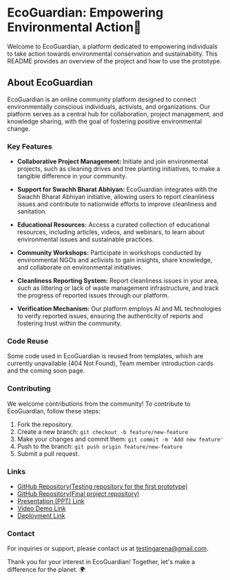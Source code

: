 # EcoGuardian: Empowering Environmental Action🌿

Welcome to EcoGuardian, a platform dedicated to empowering individuals to take action towards environmental conservation and sustainability. This README provides an overview of the project and how to use the prototype.

## About EcoGuardian

EcoGuardian is an online community platform designed to connect environmentally conscious individuals, activists, and organizations. Our platform serves as a central hub for collaboration, project management, and knowledge sharing, with the goal of fostering positive environmental change.


### Key Features

- **Collaborative Project Management:** Initiate and join environmental projects, such as cleaning drives and tree planting initiatives, to make a tangible difference in your community.
  
- **Support for Swachh Bharat Abhiyan:** EcoGuardian integrates with the Swachh Bharat Abhiyan initiative, allowing users to report cleanliness issues and contribute to nationwide efforts to improve cleanliness and sanitation.

- **Educational Resources:** Access a curated collection of educational resources, including articles, videos, and webinars, to learn about environmental issues and sustainable practices.

- **Community Workshops:** Participate in workshops conducted by environmental NGOs and activists to gain insights, share knowledge, and collaborate on environmental initiatives.

- **Cleanliness Reporting System:** Report cleanliness issues in your area, such as littering or lack of waste management infrastructure, and track the progress of reported issues through our platform.

- **Verification Mechanism:** Our platform employs AI and ML technologies to verify reported issues, ensuring the authenticity of reports and fostering trust within the community.

### Code Reuse
Some code used in EcoGuardian is reused from templates, which are currently unavailable (404 Not Found), Team member introduction cards and the coming soon page.


### Contributing

We welcome contributions from the community! To contribute to EcoGuardian, follow these steps:

1. Fork the repository.
2. Create a new branch: `git checkout -b feature/new-feature`
3. Make your changes and commit them: `git commit -m 'Add new feature'`
4. Push to the branch: `git push origin feature/new-feature`
5. Submit a pull request.

### Links

- [GitHub Repository(Testing repository for the first prototype)](https://github.com/testing-guy454/testing-repo)
- [GitHub Repository(Final project repository)](https://github.com/yuvraj-mehta/EcoGuardian_prototype)
- [Presentation (PPT) Link](https://docs.google.com/presentation/d/1nVbSUwZcMsvGNg33M8bRv0WSg9czIl4P/edit?usp=drive_link&ouid=106123035967170627709&rtpof=true&sd=true)
- [Video Demo Link](link-to-video-demo)
- [Deployment Link](https://yuvraj-mehta.github.io/EcoGuardian_prototype/)

### Contact

For inquiries or support, please contact us at [testingarena@gmail.com](mailto:testingarena454@gmail.com).

Thank you for your interest in EcoGuardian! Together, let's make a difference for the planet. 🌍
